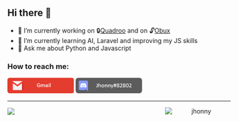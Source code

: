 ## Hi there 👋

- 🔭 I’m currently working on 🔒[Quadroo](https://quadroo.com.br/) and on 🔓[Obux](https://github.com/jonatasfernandespimenta/Obux)
- 🌱 I’m currently learning AI, Laravel and improving my JS skills
- 💬 Ask me about Python and Javascript

### How to reach me: 
 <a href="mailto:jonatas.fernandes.pimenta@gmail.com"><img width=150 src="./GmailTag.png" /></a>
 <img width=150 src="./DiscordTag.png" />

<hr>

<p align="center" style="display: flex; align-items: center; justify-content: space-around">
<img width=600 src="https://github-readme-stats.vercel.app/api?username=jonatasfernandespimenta&theme=blueberry&show_icons=true" />
 
<img width=250 src="https://github-readme-stats.vercel.app/api/top-langs?username=jonatasfernandespimenta&show_icons=true&theme=blueberry&hide_border=true&cache_seconds=1800&locale=en" alt="jhonny" />

  </p>


